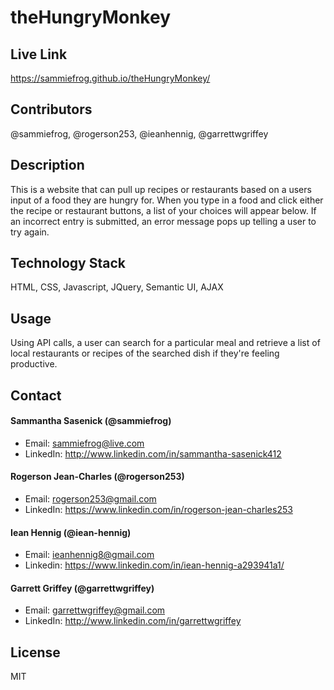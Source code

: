 # theHungryMonkey

## Live Link
https://sammiefrog.github.io/theHungryMonkey/

## Contributors 
@sammiefrog, @rogerson253, @ieanhennig, @garrettwgriffey

## Description
This is a website that can pull up recipes or restaurants based on a users input of a food they are hungry for. When you type in a food and click either the recipe or restaurant buttons, a list of your choices will appear below. If an incorrect entry is submitted, an error message pops up telling a user to try again. 

## Technology Stack 
HTML, CSS, Javascript, JQuery, Semantic UI, AJAX

## Usage
Using API calls, a user can search for a particular meal and retrieve a list of local restaurants or recipes of the searched dish if they're feeling productive.

## Contact 

#### Sammantha Sasenick (@sammiefrog)
* Email: [sammiefrog@live.com](sammiefrog@live.com)
* LinkedIn: http://www.linkedin.com/in/sammantha-sasenick412  

#### Rogerson Jean-Charles (@rogerson253)
* Email: [rogerson253@gmail.com](rogerson253@gmail.com)
* LinkedIn: https://www.linkedin.com/in/rogerson-jean-charles253  

#### Iean Hennig (@iean-hennig)
* Email: [ieanhennig8@gmail.com](ieanhennig8@gmail.com)
* Linkedin: https://www.linkedin.com/in/iean-hennig-a293941a1/ 

#### Garrett Griffey (@garrettwgriffey)
* Email: [garrettwgriffey@gmail.com](garrettwgriffey@gmail.com)
* LinkedIn: http://www.linkedin.com/in/garrettwgriffey  

## License
MIT